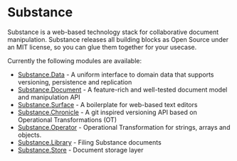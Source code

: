 # Substance

Substance is a web-based technology stack for collaborative document manipulation. Substance releases all building blocks as Open Source under an MIT license, so you can glue them together for your usecase.

Currently the following modules are available:

- [Substance.Data](http://github.com/substance/data) - A uniform interface to domain data that supports versioning, persistence and replication
- [Substance.Document](http://github.com/substance/document) - A feature-rich and well-tested document model and manipulation API
- [Substance.Surface](http://github.com/substance/surface) - A boilerplate for web-based text editors
- [Substance.Chronicle](http://github.com/substance/chronicle) - A git inspired versioning API based on Operational Transformations (OT)
- [Substance.Operator](http://github.com/substance/operator) - Operational Transformation for strings, arrays and objects.
- [Substance.Library](http://github.com/) - Filing Substance documents
- [Substance.Store](http://github.com/) - Document storage layer
